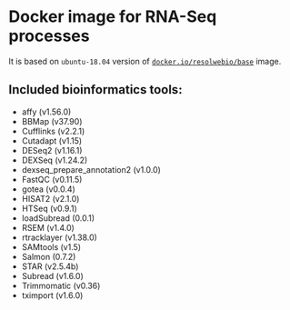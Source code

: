 # Docker image for RNA-Seq processes

It is based on `ubuntu-18.04` version of [`docker.io/resolwebio/base`](
https://hub.docker.com/r/resolwebio/base/) image.

Included bioinformatics tools:
------------------------------
* affy (v1.56.0)
* BBMap (v37.90)
* Cufflinks (v2.2.1)
* Cutadapt (v1.15)
* DESeq2 (v1.16.1)
* DEXSeq (v1.24.2)
* dexseq_prepare_annotation2 (v1.0.0)
* FastQC (v0.11.5)
* gotea (v0.0.4)
* HISAT2 (v2.1.0)
* HTSeq (v0.9.1)
* loadSubread (0.0.1)
* RSEM (v1.4.0)
* rtracklayer (v1.38.0)
* SAMtools (v1.5)
* Salmon (0.7.2)
* STAR (v2.5.4b)
* Subread (v1.6.0)
* Trimmomatic (v0.36)
* tximport (v1.6.0)
